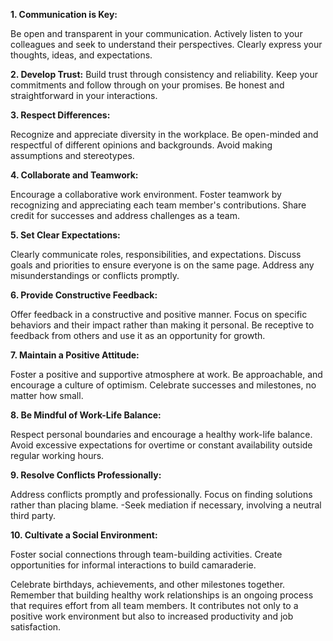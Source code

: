 **1. Communication is Key:**

 Be open and transparent in your communication.
Actively listen to your colleagues and seek to understand their perspectives.
 Clearly express your thoughts, ideas, and expectations.

**2. Develop Trust:**
Build trust through consistency and reliability.
Keep your commitments and follow through on your promises.
 Be honest and straightforward in your interactions.

**3. Respect Differences:**

Recognize and appreciate diversity in the workplace.
Be open-minded and respectful of different opinions and backgrounds.
 Avoid making assumptions and stereotypes.

**4. Collaborate and Teamwork:**

Encourage a collaborative work environment.
Foster teamwork by recognizing and appreciating each team member's contributions.
Share credit for successes and address challenges as a team.

**5. Set Clear Expectations:**

Clearly communicate roles, responsibilities, and expectations.
Discuss goals and priorities to ensure everyone is on the same page.
Address any misunderstandings or conflicts promptly.

**6. Provide Constructive Feedback:**

Offer feedback in a constructive and positive manner.
Focus on specific behaviors and their impact rather than making it personal.
Be receptive to feedback from others and use it as an opportunity for growth.

**7. Maintain a Positive Attitude:**

Foster a positive and supportive atmosphere at work.
Be approachable, and encourage a culture of optimism.
Celebrate successes and milestones, no matter how small.

**8. Be Mindful of Work-Life Balance:**

Respect personal boundaries and encourage a healthy work-life balance.
Avoid excessive expectations for overtime or constant availability outside regular working hours.

**9. Resolve Conflicts Professionally:**

Address conflicts promptly and professionally.
 Focus on finding solutions rather than placing blame.
-Seek mediation if necessary, involving a neutral third party.

**10. Cultivate a Social Environment:**

Foster social connections through team-building activities. Create opportunities for informal interactions to build camaraderie.

Celebrate birthdays, achievements, and other milestones together.
Remember that building healthy work relationships is an ongoing process that requires effort from all team members. It contributes not only to a positive work environment but also to increased productivity and job satisfaction.
